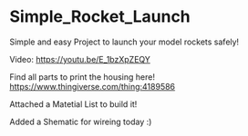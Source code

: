 # Simple_Rocket_Launch
Simple and easy Project to launch your model rockets safely!

Video:
https://youtu.be/E_1bzXpZEQY

Find all parts to print the housing here!
https://www.thingiverse.com/thing:4189586

Attached a Matetial List to build it!

Added a Shematic for wireing today :)
